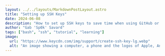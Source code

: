 ```yaml
---
layout: ../../layouts/MarkdownPostLayout.astro
title: "Setting up SSH Keys"
date: 2024-06-08
description: "How to set up SSH keys to save time when using GitHub or other services"
author: "Gab 'Sp0k' Savard"
tags: ["bash", "ssh", "tutorial", "learning"]
image:
  url: "https://www.keycdn.com/img/support/create-ssh-key-lg.webp"
  alt: "An image showing a computer, a phone and the logos of Apple, Android and React Native"
---
```

